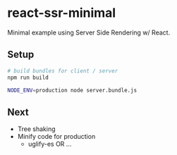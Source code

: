 # react-ssr-minimal

Minimal example using Server Side Rendering w/ React.

## Setup
```sh
# build bundles for client / server
npm run build

NODE_ENV=production node server.bundle.js
```

## Next
- Tree shaking
- Minify code for production
  - uglify-es OR ...
